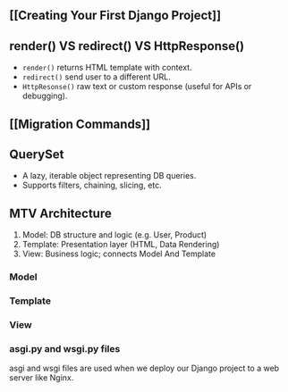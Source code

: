 


## [[Creating Your First Django Project]]

## render() VS redirect() VS HttpResponse()

- `render()` returns HTML template with context. 
- `redirect()` send user to a different URL. 
- `HttpResonse()` raw text or custom response (useful for APIs or debugging).


## [[Migration Commands]]


## QuerySet

- A lazy, iterable object representing DB queries.
- Supports filters, chaining, slicing, etc. 

 
## MTV Architecture 


1. Model: DB structure and logic (e.g. User, Product)
2. Template: Presentation layer (HTML, Data Rendering)
3. View: Business logic; connects Model And Template 


### Model



### Template

### View 


 
### asgi.py and wsgi.py files

asgi and wsgi files are used when we deploy our Django project to a web server like Nginx.

